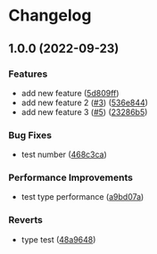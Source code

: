 # Changelog

## 1.0.0 (2022-09-23)


### Features

* add new feature ([5d809ff](https://github.com/cre8ivejp/release-please/commit/5d809ff8c828d92f02a6f8467fe65ed307ab6bda))
* add new feature 2 ([#3](https://github.com/cre8ivejp/release-please/issues/3)) ([536e844](https://github.com/cre8ivejp/release-please/commit/536e84455f3938a6f4b4a76114e61a7a1d252c07))
* add new feature 3 ([#5](https://github.com/cre8ivejp/release-please/issues/5)) ([23286b5](https://github.com/cre8ivejp/release-please/commit/23286b5cf2533c78005c7930a098552410b5fdd7))


### Bug Fixes

* test number ([468c3ca](https://github.com/cre8ivejp/release-please/commit/468c3ca69fd37ee7db997548ef95698bff5df76d))


### Performance Improvements

* test type performance ([a9bd07a](https://github.com/cre8ivejp/release-please/commit/a9bd07ae667a8e8841f2adf594c701ac7a0c5a41))


### Reverts

* type test ([48a9648](https://github.com/cre8ivejp/release-please/commit/48a9648bcdd1b93f54207b7e156eb7d8a1c3e462))
